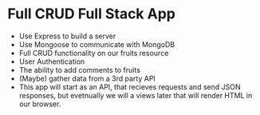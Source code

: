 # Full CRUD Full Stack App

- Use Express to build a server
- Use Mongoose to communicate with MongoDB
- Full CRUD functionality on our fruits resource
- User Authentication
- The ability to add comments to fruits
- (Maybe) gather data from a 3rd party API
- This app will start as an API, that recieves requests and send JSON responses, but evetnually we will a views later that will render HTML in our browser.